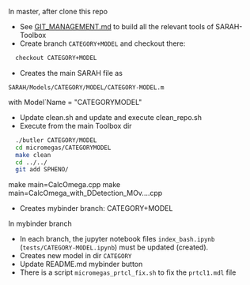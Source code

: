 In master, after clone this repo
* See [GIT_MANAGEMENT.md](./GIT_MANAGEMENT.md) to build all the relevant tools of SARAH-Toolbox
* Create branch  `CATEGORY+MODEL` and checkout there:
```bash
  checkout CATEGORY+MODEL
```
* Creates the main SARAH file as

`SARAH/Models/CATEGORY/MODEL/CATEGORY-MODEL.m`

with Model\`Name = "CATEGORYMODEL"
* Update clean.sh and update and execute clean_repo.sh
* Execute from the main Toolbox dir

```bash
  ./butler CATEGORY/MODEL
  cd micromegas/CATEGORYMODEL
  make clean
  cd ../../
  git add SPHENO/
``` 

  make main=CalcOmega.cpp
  make main=CalcOmega_with_DDetection_MOv....cpp

* Creates mybinder branch: CATEGORY+MODEL 

In mybinder branch
* In each branch, the jupyter notebook files `index_bash.ipynb` (`tests/CATEGORY-MODEL.ipynb`) must be updated (created).
* Creates new model in dir `CATEGORY` 
* Update README.md mybinder button
* There is a script `micromegas_prtcl_fix.sh` to fix the `prtcl1.mdl` file





